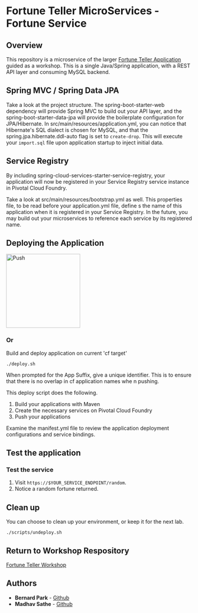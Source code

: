 # Fortune Teller MicroServices - Fortune Service

## Overview
This repository is a microservice of the larger [Fortune Teller Application](https://github.com/msathe-tech/fortune-teller) guided as a workshop. This is a single Java/Spring application, with a REST API layer and consuming MySQL backend.

## Spring MVC / Spring Data JPA
Take a look at the project structure. The spring-boot-starter-web dependency will provide Spring MVC to build out your API layer, and the spring-boot-starter-data-jpa will provide the boilerplate configuration for JPA/Hibernate. In src/main/resources/application.yml, you can notice that Hibernate's SQL dialect is chosen for MySQL, and that the spring.jpa.hibernate.ddl-auto flag is set to `create-drop`. This will execute your `import.sql` file upon application startup to inject initial data.

## Service Registry
By including spring-cloud-services-starter-service-registry, your application will now be registered in your Service Registry service instance in Pivotal Cloud Foundry.

Take a look at src/main/resources/bootstrap.yml as well. This properties file, to be read before your application.yml file, define
s the name of this application when it is registered in your Service Registry. In the future, you may build out your microservices to reference each service by its registered name.

## Deploying the Application
<a href="https://push-to.cfapps.io?repo=https%3A%2F%2Fgithub.com%2Fmsathe-tech%2Ffortune-teller.git">
        <img src="https://push-to.cfapps.io/ui/assets/images/Push-to-Pivotal-Light.svg" width="200" alt="Push">
</a>

### Or

Build and deploy application on current 'cf target'

```
./deploy.sh
```

When prompted for the App Suffix, give a unique identifier. This is to ensure that there is no overlap in cf application names whe
n pushing.

This deploy script does the following.
1. Build your applications with Maven
1. Create the necessary services on Pivotal Cloud Foundry
1. Push your applications

Examine the manifest.yml file to review the application deployment configurations and service bindings.

## Test the application

### Test the service
1. Visit `https://$YOUR_SERVICE_ENDPOINT/random`.
1. Notice a random fortune returned.

## Clean up

You can choose to clean up your environment, or keep it for the next lab.

```
./scripts/undeploy.sh
```

## Return to Workshop Respository
[Fortune Teller Workshop](https://github.com/msathe-tech/fortune-teller)

## Authors
* **Bernard Park** - [Github](https://github.com/bernardpark)
* **Madhav Sathe** - [Github](https://github.com/msathe-tech)
